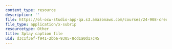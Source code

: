 ```yaml
---
content_type: resource
description: ''
file: https://ol-ocw-studio-app-qa.s3.amazonaws.com/courses/24-908-creole-languages-and-caribbean-identities-spring-2017/d3c1f3eff9412bb693058cd1a0d17c45_8fAGSwTwzxI.srt
file_type: application/x-subrip
resourcetype: Other
title: 3play caption file
uid: d3c1f3ef-f941-2bb6-9305-8cd1a0d17c45
---
```

